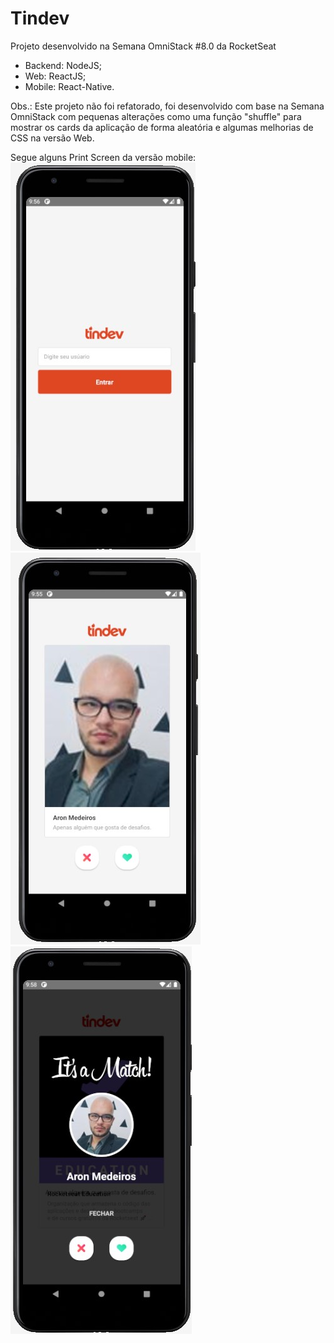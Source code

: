 # Tindev

Projeto desenvolvido na Semana OmniStack #8.0 da RocketSeat


- Backend: NodeJS;
- Web: ReactJS;
- Mobile: React-Native.

Obs.: Este projeto não foi refatorado, foi desenvolvido com base na Semana OmniStack com pequenas alterações como uma função "shuffle" para mostrar os cards da aplicação de forma aleatória e algumas melhorias de CSS na versão Web.

Segue alguns Print Screen da versão mobile:
![alt mobile login](https://github.com/aronmedeiros/Semana-OminStack-8.0/blob/main/telas/mobile01.jpg)
![alt mobile cards](https://github.com/aronmedeiros/Semana-OminStack-8.0/blob/main/telas/mobile02.jpg)
![alt mobile match](https://github.com/aronmedeiros/Semana-OminStack-8.0/blob/main/telas/mobile03.jpg)
